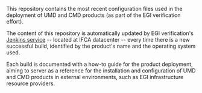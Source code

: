 This repository contains the most recent configuration files used in the
deployment of UMD and CMD products (as part of the EGI verification effort).

The content of this repository is automatically updated by EGI verification's
[Jenkins service](https://jenkins.egi.ifca.es) -- located at IFCA datacenter --
every time there is a new successful build, identified by the product's name
and the operating system used.

Each build is documented with a how-to guide for the product deployment, aiming
to server as a reference for the installation and configuration of UMD and CMD
products in external environments, such as EGI infrastructure resource providers.
